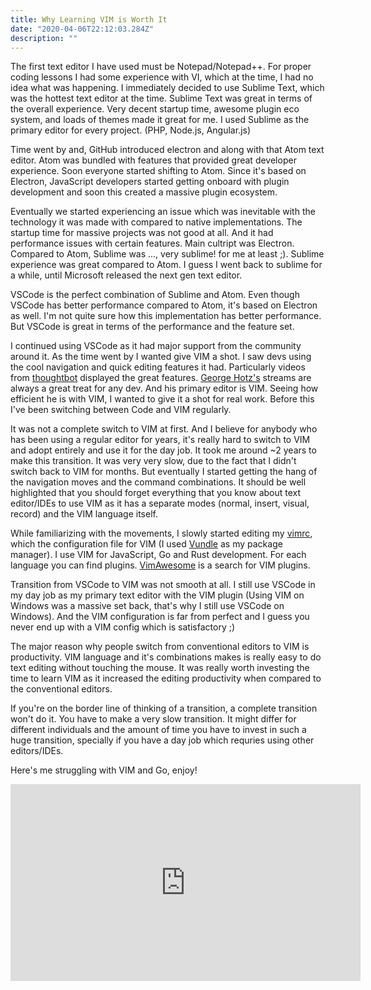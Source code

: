 ```yaml
---
title: Why Learning VIM is Worth It 
date: "2020-04-06T22:12:03.284Z"
description: ""
---
```


The first text editor I have used must be Notepad/Notepad++. For proper coding lessons I had some experience with VI, which at the time, I had no idea what was happening. I immediately decided to use Sublime Text, which was the hottest text editor at the time. Sublime Text was great in terms of the overall experience. Very decent startup time, awesome plugin eco system, and loads of themes made it great for me. I used Sublime as the primary editor for every project. (PHP, Node.js, Angular.js)

Time went by and, GitHub introduced electron and along with that Atom text editor. Atom was bundled with features that provided great developer experience. Soon everyone started shifting to Atom. Since it's based on Electron, JavaScript developers started getting onboard with plugin development and soon this created a massive plugin ecosystem.

Eventually we started experiencing an issue which was inevitable with the technology it was made with compared to native implementations. The startup time for massive projects was not good at all. And it had performance issues with certain features. Main cultript was Electron. Compared to Atom, Sublime was ..., very sublime! for me at least ;). Sublime experience was great compared to Atom. I guess I went back to sublime for a while, until Microsoft released the next gen text editor.

VSCode is the perfect combination of Sublime and Atom. Even though VSCode has better performance compared to Atom, it's based on Electron as well. I'm not quite sure how this implementation has better performance. But VSCode is great in terms of the performance and the feature set.

I continued using VSCode as it had major support from the community around it. As the time went by I wanted give VIM a shot. I saw devs using the cool navigation and quick editing features it had. Particularly videos from [thoughtbot](https://youtube.com/watch?v=wlR5gYd6um0) displayed the great features. [George Hotz's](https://www.youtube.com/channel/UCwgKmJM4ZJQRJ-U5NjvR2dg) streams are always a great treat for any dev. And his primary editor is VIM. Seeing how efficient he is with VIM, I wanted to give it a shot for real work. Before this I've been switching between Code and VIM regularly.

It was not a complete switch to VIM at first. And I believe for anybody who has been using a regular editor for years, it's really hard to switch to VIM and adopt entirely and use it for the day job. It took me around ~2 years to make this transition. It was very very  slow, due to the fact that I didn't switch back to VIM for months. But eventually I started getting the hang of the navigation moves and the command combinations. It should be well highlighted that you should forget everything that you know about text editor/IDEs to use VIM as it has a separate modes (normal, insert, visual, record) and the VIM language itself.

While familiarizing with the movements, I slowly started editing my [vimrc](https://github.com/rajikaimal/vimrc), which the configuration file for VIM (I used [Vundle](https://github.com/VundleVim/Vundle.vim) as my package manager). I use VIM for JavaScript, Go and Rust development. For each language you can find plugins. [VimAwesome](https://vimawesome.com) is a search for VIM plugins.

Transition from VSCode to VIM was not smooth at all. I still use VSCode in my day job as  my primary text editor with the VIM plugin (Using VIM on Windows was a massive set back, that's why I still use VSCode on Windows). And the VIM configuration is far from perfect and I guess you never end up with a VIM config which is satisfactory ;) 

The major reason why people switch from conventional editors to VIM is productivity. VIM language and it's combinations
makes is really easy to do text editing without touching the mouse. It was really worth investing the time to learn VIM as it increased the editing productivity when compared to the conventional editors. 

If you're on the border line of thinking of a transition, a complete transition won't do it. You have to make a very slow transition. It might differ for different individuals and the amount of time you have to invest in such a huge transition, specially if you have a day job which requries using other editors/IDEs.

Here's me struggling with VIM and Go, enjoy!

<iframe width="560" height="315" src="https://www.youtube.com/embed/V3Vp0xTOXr4" frameborder="0" allow="accelerometer; autoplay; encrypted-media; gyroscope; picture-in-picture" allowfullscreen></iframe>
